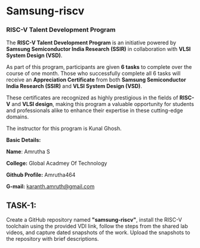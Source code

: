 # Samsung-riscv
### RISC-V Talent Development Program  
The **RISC-V Talent Development Program** is an initiative powered by **Samsung Semiconductor India Research (SSIR)** in collaboration with **VLSI System Design (VSD)**.  

As part of this program, participants are given **6 tasks** to complete over the course of one month. Those who successfully complete all 6 tasks will receive an **Appreciation Certificate** from both **Samsung Semiconductor India Research (SSIR)** and **VLSI System Design (VSD)**.  

These certificates are recognized as highly prestigious in the fields of **RISC-V** and **VLSI design**, making this program a valuable opportunity for students and professionals alike to enhance their expertise in these cutting-edge domains.  

The instructor for this program is Kunal Ghosh.

**Basic Details:**

**Name**: Amrutha S

**College:** Global Acadmey Of Technology 

**Github Profile:** Amrutha464

**G-mail:** karanth.amruth@gmail.com

## TASK-1:
Create a GitHub repository named **"samsung-riscv"**, install the RISC-V toolchain using the provided VDI link, follow the steps from the shared lab videos, and capture dated snapshots of the work. Upload the snapshots to the repository with brief descriptions.
